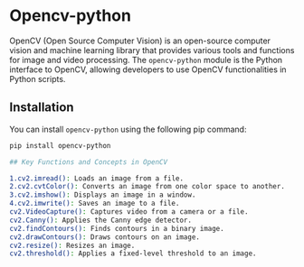 # Opencv-python

OpenCV (Open Source Computer Vision) is an open-source computer vision and machine learning library that provides various tools and functions for image and video processing. The `opencv-python` module is the Python interface to OpenCV, allowing developers to use OpenCV functionalities in Python scripts.

## Installation

You can install `opencv-python` using the following pip command:

```bash
pip install opencv-python

## Key Functions and Concepts in OpenCV

1.cv2.imread(): Loads an image from a file.
2.cv2.cvtColor(): Converts an image from one color space to another.
3.cv2.imshow(): Displays an image in a window.
4.cv2.imwrite(): Saves an image to a file.
cv2.VideoCapture(): Captures video from a camera or a file.
cv2.Canny(): Applies the Canny edge detector.
cv2.findContours(): Finds contours in a binary image.
cv2.drawContours(): Draws contours on an image.
cv2.resize(): Resizes an image.
cv2.threshold(): Applies a fixed-level threshold to an image.

